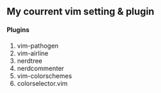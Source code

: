 ## My courrent vim setting & plugin

#### Plugins

1. vim-pathogen
2. vim-airline
3. nerdtree
4. nerdcommenter
5. vim-colorschemes
6. colorselector.vim
